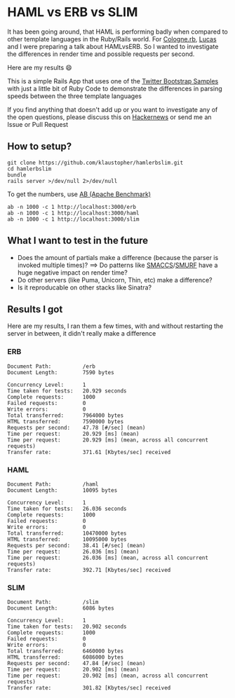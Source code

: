 # HAML vs ERB vs SLIM

It has been going around, that HAML is performing badly when compared to other template languages in the Ruby/Rails world. For [Cologne.rb](http://www.colognerb.de), [Lucas](https://github.com/moonglum) and I were preparing a talk about HAMLvsERB. So I wanted to investigate the differences in render time and possible requests per second.

Here are my results :smile:

This is a simple Rails App that uses one of the [Twitter Bootstrap Samples](http://twitter.github.com/bootstrap/examples/fluid.html) with just a little bit of Ruby Code to demonstrate the differences in parsing speeds between the three template languages

If you find anything that doesn't add up or you want to investigate any of the open questions, please discuss this on [Hackernews](http://news.ycombinator.com/item?id=4663724) or send me an Issue or Pull Request



## How to setup?
```
git clone https://github.com/klaustopher/hamlerbslim.git
cd hamlerbslim
bundle
rails server >/dev/null 2>/dev/null
```

To get the numbers, use [AB (Apache Benchmark)](http://httpd.apache.org/docs/2.2/programs/ab.html) 

```
ab -n 1000 -c 1 http://localhost:3000/erb
ab -n 1000 -c 1 http://localhost:3000/haml
ab -n 1000 -c 1 http://localhost:3000/slim
```

## What I want to test in the future
* Does the amount of partials make a difference (because the parser is invoked multiple times)? ==> Do patterns like [SMACCS](http://smacss.com/)/[SMURF](https://github.com/railslove/smurfville#smurf-philosophy) have a huge negative impact on render time?
* Do other servers (like Puma, Unicorn, Thin, etc) make a difference?
* Is it reproducable on other stacks like Sinatra?

## Results I got

Here are my results, I ran them a few times, with and without restarting the server in between, it didn't really make a difference

### ERB
```
Document Path:          /erb
Document Length:        7590 bytes

Concurrency Level:      1
Time taken for tests:   20.929 seconds
Complete requests:      1000
Failed requests:        0
Write errors:           0
Total transferred:      7964000 bytes
HTML transferred:       7590000 bytes
Requests per second:    47.78 [#/sec] (mean)
Time per request:       20.929 [ms] (mean)
Time per request:       20.929 [ms] (mean, across all concurrent requests)
Transfer rate:          371.61 [Kbytes/sec] received
```

### HAML
```
Document Path:          /haml
Document Length:        10095 bytes

Concurrency Level:      1
Time taken for tests:   26.036 seconds
Complete requests:      1000
Failed requests:        0
Write errors:           0
Total transferred:      10470000 bytes
HTML transferred:       10095000 bytes
Requests per second:    38.41 [#/sec] (mean)
Time per request:       26.036 [ms] (mean)
Time per request:       26.036 [ms] (mean, across all concurrent requests)
Transfer rate:          392.71 [Kbytes/sec] received
```

### SLIM
```
Document Path:          /slim
Document Length:        6086 bytes

Concurrency Level:      1
Time taken for tests:   20.902 seconds
Complete requests:      1000
Failed requests:        0
Write errors:           0
Total transferred:      6460000 bytes
HTML transferred:       6086000 bytes
Requests per second:    47.84 [#/sec] (mean)
Time per request:       20.902 [ms] (mean)
Time per request:       20.902 [ms] (mean, across all concurrent requests)
Transfer rate:          301.82 [Kbytes/sec] received
```

  
  

  
  
  
  
  
  
  
  
  
  
  
